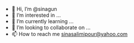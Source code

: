 - 👋 Hi, I’m @sinagun
- 👀 I’m interested in ...
- 🌱 I’m currently learning ...
- 💞️ I’m looking to collaborate on ...
- 📫 How to reach me  sinasalimipour@yahoo.com

<!---
sinagun/sinagun is a ✨ special ✨ repository because its `README.md` (this file) appears on your GitHub profile.
You can click the Preview link to take a look at your changes.
--->
